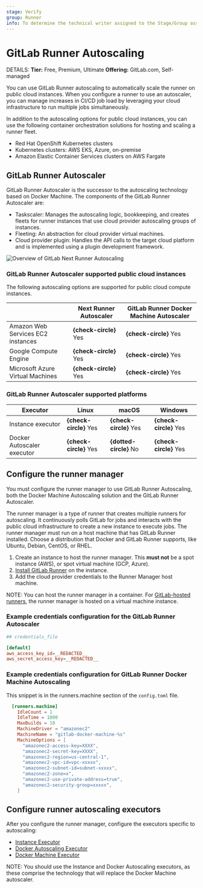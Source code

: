 ```yaml
---
stage: Verify
group: Runner
info: To determine the technical writer assigned to the Stage/Group associated with this page, see https://handbook.gitlab.com/handbook/product/ux/technical-writing/#assignments
---
```


# GitLab Runner Autoscaling

DETAILS:
**Tier:** Free, Premium, Ultimate
**Offering:** GitLab.com, Self-managed

You can use GitLab Runner autoscaling to automatically scale the runner on public cloud instances.
When you configure a runner to use an autoscaler, you can manage increases in CI/CD job load by
leveraging your cloud infrastructure to run multiple jobs simultaneously.

In addition to the autoscaling options for public cloud instances, you can use
the following container orchestration solutions for hosting and scaling a runner fleet.

- Red Hat OpenShift Kubernetes clusters
- Kubernetes clusters: AWS EKS, Azure, on-premise
- Amazon Elastic Container Services clusters on AWS Fargate

## GitLab Runner Autoscaler

GitLab Runner Autoscaler is the successor to the autoscaling technology based on Docker Machine. The components of the GitLab Runner Autoscaler are:

- Taskscaler: Manages the autoscaling logic, bookkeeping, and creates fleets for runner instances that use cloud provider autoscaling groups of instances.
- Fleeting: An abstraction for cloud provider virtual machines.
- Cloud provider plugin: Handles the API calls to the target cloud platform and is implemented using a plugin development framework.

![Overview of GitLab Next Runner Autoscaling](img/next-runner-autoscaling-overview.png)

### GitLab Runner Autoscaler supported public cloud instances

The following autoscaling options are supported for public cloud compute instances.

|                   | Next Runner Autoscaler                 | GitLab Runner Docker Machine Autoscaler                |
|----------------------------|------------------------|------------------------|
| Amazon Web Services EC2 instances         | **{check-circle}** Yes | **{check-circle}** Yes |
| Google Compute Engine | **{check-circle}** Yes | **{check-circle}** Yes |
|Microsoft Azure Virtual Machines|**{check-circle}** Yes|**{check-circle}** Yes|

### GitLab Runner Autoscaler supported platforms

| Executor                   | Linux                  | macOS                  | Windows                |
|----------------------------|------------------------|------------------------|------------------------|
| Instance executor          | **{check-circle}** Yes | **{check-circle}** Yes | **{check-circle}** Yes |
| Docker Autoscaler executor | **{check-circle}** Yes | **{dotted-circle}** No | **{check-circle}** Yes |

## Configure the runner manager

You must configure the runner manager to use GitLab Runner Autoscaling, both the Docker Machine Autoscaling solution and the GitLab Runner Autoscaler.

The runner manager is a type of runner that creates multiple runners for
autoscaling. It continuously polls GitLab for jobs and interacts with the
public cloud infrastructure to create a new instance to execute jobs. The
runner manager must run on a host machine that has GitLab Runner installed.
Choose a distribution that
Docker and GitLab Runner supports, like Ubuntu, Debian, CentOS, or RHEL.

1. Create an instance to host the runner manager. This **must not** be a spot instance (AWS), or spot virtual machine (GCP, Azure).
1. [Install GitLab Runner](../install/linux-repository.md) on the instance.
1. Add the cloud provider credentials to the Runner Manager host machine.

NOTE:
You can host the runner manager in a container.
For [GitLab-hosted runners](https://docs.gitlab.com/ee/ci/runners/), the runner manager is hosted on a virtual machine instance.

### Example credentials configuration for the GitLab Runner Autoscaler

``` toml
## credentials_file

[default]
aws_access_key_id=__REDACTED__
aws_secret_access_key=__REDACTED__
```

### Example credentials configuration for GitLab Runner Docker Machine Autoscaling

This snippet is in the runners.machine section of the `config.toml` file.

``` toml
  [runners.machine]
    IdleCount = 1
    IdleTime = 1800
    MaxBuilds = 10
    MachineDriver = "amazonec2"
    MachineName = "gitlab-docker-machine-%s"
    MachineOptions = [
      "amazonec2-access-key=XXXX",
      "amazonec2-secret-key=XXXX",
      "amazonec2-region=us-central-1",
      "amazonec2-vpc-id=vpc-xxxxx",
      "amazonec2-subnet-id=subnet-xxxxx",
      "amazonec2-zone=x",
      "amazonec2-use-private-address=true",
      "amazonec2-security-group=xxxxx",
    ]
```

## Configure runner autoscaling executors

After you configure the runner manager, configure the executors specific to autoscaling:

- [Instance Executor](../executors/instance.md)
- [Docker Autoscaling Executor](../executors/docker_autoscaler.md)
- [Docker Machine Executor](../executors/docker_machine.md)

NOTE:
You should use the Instance and Docker Autoscaling executors, as these comprise the
technology that will replace the Docker Machine autoscaler.
